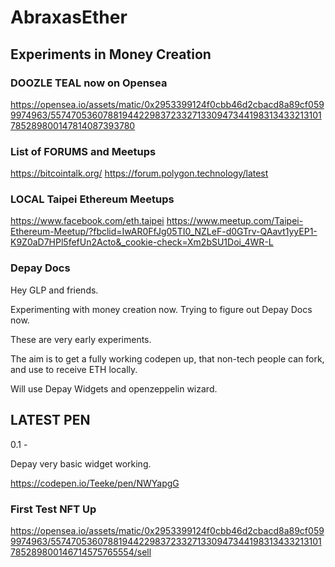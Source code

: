# AbraxasEther

## Experiments in Money Creation

### DOOZLE TEAL now on Opensea

https://opensea.io/assets/matic/0x2953399124f0cbb46d2cbacd8a89cf0599974963/55747053607881944229837233271330947344198313433213101785289800147814087393780

### List of FORUMS and Meetups

https://bitcointalk.org/
https://forum.polygon.technology/latest

### LOCAL Taipei Ethereum Meetups 

https://www.facebook.com/eth.taipei
https://www.meetup.com/Taipei-Ethereum-Meetup/?fbclid=IwAR0FfJg05TI0_NZLeF-d0GTrv-QAavt1yyEP1-K9Z0aD7HPl5fefUn2Acto&_cookie-check=Xm2bSU1Doi_4WR-L

### Depay Docs

Hey GLP and friends.

Experimenting with money creation now. Trying to figure out Depay Docs now. 

These are very early experiments. 

The aim is to get a fully working codepen up, that non-tech people can fork, and use to receive ETH locally. 

Will use Depay Widgets and openzeppelin wizard. 


## LATEST PEN

0.1 - 

Depay very basic widget working. 

https://codepen.io/Teeke/pen/NWYapgG




### First Test NFT Up

https://opensea.io/assets/matic/0x2953399124f0cbb46d2cbacd8a89cf0599974963/55747053607881944229837233271330947344198313433213101785289800146714575765554/sell
